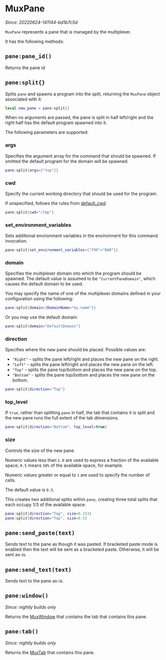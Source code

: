 # MuxPane

*Since: 20220624-141144-bd1b7c5d*

`MuxPane` represents a pane that is managed by the multiplexer.

It has the following methods:

## `pane:pane_id()`

Returns the pane id

## `pane:split{}`

Splits `pane` and spawns a program into the split, returning the
`MuxPane` object associated with it:

```lua
local new_pane = pane:split{}
```

When no arguments are passed, the pane is split in half left/right and the
right half has the default program spawned into it.

The following parameters are supported:

### args

Specifies the argument array for the command that should be spawned.
If omitted the default program for the domain will be spawned.

```lua
pane:split{args={"top"}}
```

### cwd

Specify the current working directory that should be used for
the program.

If unspecified, follows the rules from [default_cwd](config/default_cwd.md)

```lua
pane:split{cwd="/tmp"}
```

### set_environment_variables

Sets additional environment variables in the environment for
this command invocation.

```lua
pane:split{set_environment_variables={"FOO"="BAR"}}
```

### domain

Specifies the multiplexer domain into which the program should
be spawned.  The default value is assumed to be `"CurrentPaneDomain"`,
which causes the default domain to be used.

You may specify the name of one of the multiplexer domains
defined in your configuration using the following:

```lua
pane:split{domain={DomainName="my.name"}}
```

Or you may use the default domain:

```lua
pane:split{domain="DefaultDomain"}
```

### direction

Specifies where the new pane should be placed.  Possible values are:

* `"Right"` - splits the pane left/right and places the new pane on the right.
* `"Left"` - splits the pane left/right and places the new pane on the left.
* `"Top"` - splits the pane top/bottom and places the new pane on the top.
* `"Bottom"` - splits the pane top/bottom and places the new pane on the bottom.

```lua
pane:split{direction="Top"}
```

### top_level

If `true`, rather than splitting `pane` in half, the tab that contains it
is split and the new pane runs the full extent of the tab dimensions.

```lua
pane:split{direction="Bottom", top_level=true}
```

### size

Controls the size of the new pane.

Numeric values less than `1.0` are used to express a fraction of the
available space; `0.5` means `50%` of the available space, for example.

Numeric values greater or equal to `1` are used to specify the number of
cells.

The default value is `0.5`.

This creates two additional splits within `pane`, creating three
total splits that each occupy 1/3 of the available space:

```lua
pane:split{direction="Top", size=0.333}
pane:split{direction="Top", size=0.5}
```

## `pane:send_paste(text)`

Sends text to the pane as though it was pasted. If bracketed paste mode is
enabled then the text will be sent as a bracketed paste. Otherwise, it will
be sent as-is.

## `pane:send_text(text)`

Sends text to the pane as-is.


## `pane:window()`

*Since: nightly builds only*

Returns the [MuxWindow](mux-window/index.md) that contains the tab that contains this pane.

## `pane:tab()`

*Since: nightly builds only*

Returns the [MuxTab](MuxTab.md) that contains this pane.

